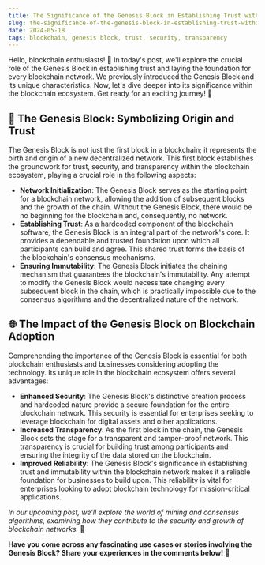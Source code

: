 ```yaml
---
title: The Significance of the Genesis Block in Establishing Trust within Blockchain Networks
slug: the-significance-of-the-genesis-block-in-establishing-trust-within-blockchain-networks
date: 2024-05-18
tags: blockchain, genesis block, trust, security, transparency
---
```


Hello, blockchain enthusiasts! 🌟 In today's post, we'll explore the crucial role of the Genesis Block in establishing trust and laying the foundation for every blockchain network. We previously introduced the Genesis Block and its unique characteristics. Now, let's dive deeper into its significance within the blockchain ecosystem. Get ready for an exciting journey! 🚀

## 👑 The Genesis Block: Symbolizing Origin and Trust

The Genesis Block is not just the first block in a blockchain; it represents the birth and origin of a new decentralized network. This first block establishes the groundwork for trust, security, and transparency within the blockchain ecosystem, playing a crucial role in the following aspects:

- **Network Initialization**: The Genesis Block serves as the starting point for a blockchain network, allowing the addition of subsequent blocks and the growth of the chain. Without the Genesis Block, there would be no beginning for the blockchain and, consequently, no network.
- **Establishing Trust**: As a hardcoded component of the blockchain software, the Genesis Block is an integral part of the network's core. It provides a dependable and trusted foundation upon which all participants can build and agree. This shared trust forms the basis of the blockchain's consensus mechanisms.
- **Ensuring Immutability**: The Genesis Block initiates the chaining mechanism that guarantees the blockchain's immutability. Any attempt to modify the Genesis Block would necessitate changing every subsequent block in the chain, which is practically impossible due to the consensus algorithms and the decentralized nature of the network.

## 🌐 The Impact of the Genesis Block on Blockchain Adoption

Comprehending the importance of the Genesis Block is essential for both blockchain enthusiasts and businesses considering adopting the technology. Its unique role in the blockchain ecosystem offers several advantages:

- **Enhanced Security**: The Genesis Block's distinctive creation process and hardcoded nature provide a secure foundation for the entire blockchain network. This security is essential for enterprises seeking to leverage blockchain for digital assets and other applications.
- **Increased Transparency**: As the first block in the chain, the Genesis Block sets the stage for a transparent and tamper-proof network. This transparency is crucial for building trust among participants and ensuring the integrity of the data stored on the blockchain.
- **Improved Reliability**: The Genesis Block's significance in establishing trust and immutability within the blockchain network makes it a reliable foundation for businesses to build upon. This reliability is vital for enterprises looking to adopt blockchain technology for mission-critical applications.

*In our upcoming post, we'll explore the world of mining and consensus algorithms, examining how they contribute to the security and growth of blockchain networks.* 🌟

**Have you come across any fascinating use cases or stories involving the Genesis Block? Share your experiences in the comments below!** 💬